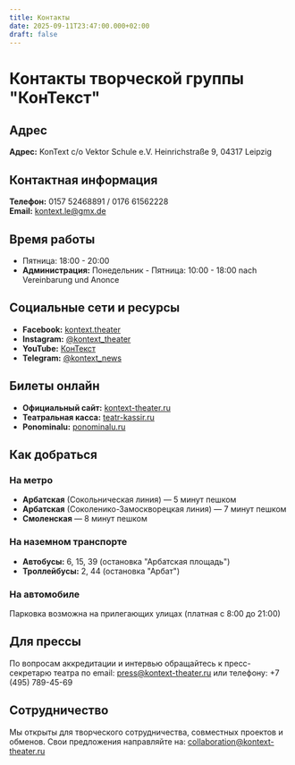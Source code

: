 ```yaml
---
title: Контакты
date: 2025-09-11T23:47:00.000+02:00
draft: false
---
```


# Контакты творческой группы "КонТекст"

## Адрес
**Адрес:** KonText c/o Vektor Schule e.V.
Heinrichstraße 9, 04317 Leipzig

## Контактная информация
**Телефон:** 0157 52468891 / 0176 61562228  
**Email:** kontext.le@gmx.de  


## Время работы
- Пятница: 18:00 - 20:00
- **Администрация:** Понедельник - Пятница: 10:00 - 18:00
nach Vereinbarung und Anonce

## Социальные сети и ресурсы
- **Facebook:** [kontext.theater](https://facebook.com/kontext.theater)
- **Instagram:** [@kontext_theater](https://instagram.com/kontext_theater)
- **YouTube:** [КонТекст](https://youtube.com/kontext-theater)
- **Telegram:** [@kontext_news](https://t.me/kontext_news)

## Билеты онлайн
- **Официальный сайт:** [kontext-theater.ru](https://kontext-theater.ru)
- **Театральная касса:** [teatr-kassir.ru](https://teatr-kassir.ru)
- **Ponominalu:** [ponominalu.ru](https://ponominalu.ru)

## Как добраться

### На метро
- **Арбатская** (Сокольническая линия) — 5 минут пешком
- **Арбатская** (Соколенико-Замоскворецкая линия) — 7 минут пешком  
- **Смоленская** — 8 минут пешком

### На наземном транспорте
- **Автобусы:** 6, 15, 39 (остановка "Арбатская площадь")
- **Троллейбусы:** 2, 44 (остановка "Арбат")

### На автомобиле
Парковка возможна на прилегающих улицах (платная с 8:00 до 21:00)

## Для прессы
По вопросам аккредитации и интервью обращайтесь к пресс-секретарю театра по email: press@kontext-theater.ru или телефону: +7 (495) 789-45-69

## Сотрудничество
Мы открыты для творческого сотрудничества, совместных проектов и обменов. Свои предложения направляйте на: collaboration@kontext-theater.ru
